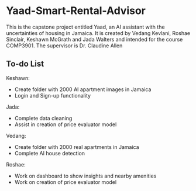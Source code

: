 # Yaad-Smart-Rental-Advisor
This is the capstone project entitled Yaad, an AI assistant with the uncertainties of housing in Jamaica. It is created by Vedang Kevlani, Roshae Sinclair, Keshawn McGrath and Jada Walters and intended for the course COMP3901. The supervisor is Dr. Claudine Allen 

## To-do List
Keshawn:
- Create folder with 2000 AI apartment images in Jamaica
- Login and Sign-up functionality

Jada:
- Complete data cleaning
- Assist in creation of price evaluator model

Vedang:
- Create folder with 2000 real apartments in Jamaica
- Complete AI house detection

Roshae:
- Work on dashboard to show insights and nearby amenities
- Work on creation of price evaluator model